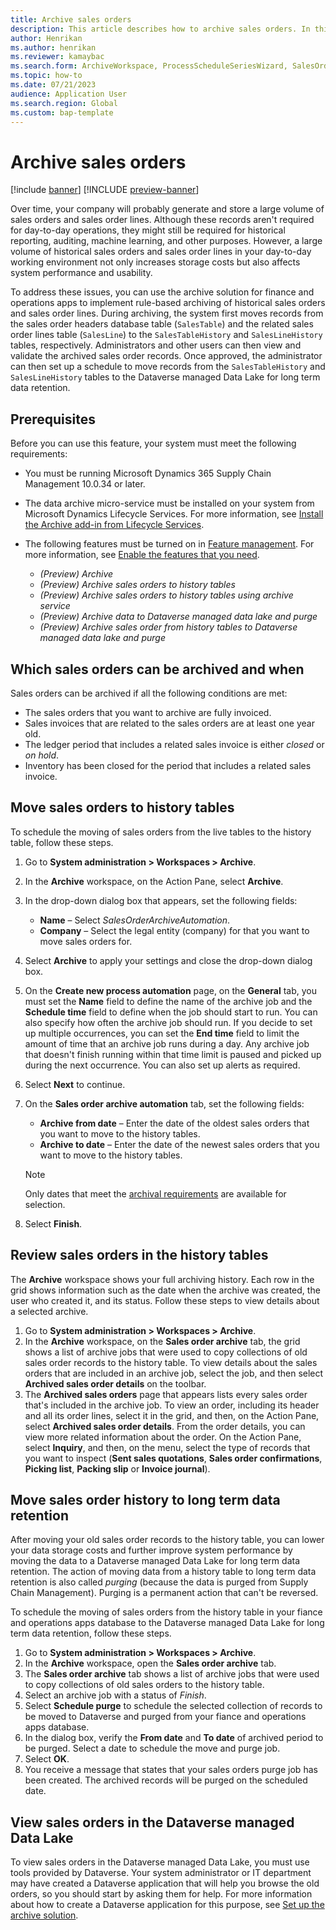 ```yaml
---
title: Archive sales orders
description: This article describes how to archive sales orders. In this way, you help improve database performance but also keep the records available for historical reporting, auditing, machine learning, legal claims, and other purposes.
author: Henrikan
ms.author: henrikan
ms.reviewer: kamaybac
ms.search.form: ArchiveWorkspace, ProcessScheduleSeriesWizard, SalesOrderArchiveProcessAutomationCriteriaForm, SalesOrderArchiveForm
ms.topic: how-to
ms.date: 07/21/2023
audience: Application User
ms.search.region: Global
ms.custom: bap-template
---
```


# Archive sales orders

[!include [banner](../includes/banner.md)]
[!INCLUDE [preview-banner](../includes/preview-banner.md)]

<!--KFM: Preview until further notice -->

Over time, your company will probably generate and store a large volume of sales orders and sales order lines. Although these records aren't required for day-to-day operations, they might still be required for historical reporting, auditing, machine learning, and other purposes. However, a large volume of historical sales orders and sales order lines in your day-to-day working environment not only increases storage costs but also affects system performance and usability.

To address these issues, you can use the archive solution for finance and operations apps to implement rule-based archiving of historical sales orders and sales order lines. During archiving, the system first moves records from the sales order headers database table (`SalesTable`) and the related sales order lines table (`SalesLine`) to the `SalesTableHistory` and `SalesLineHistory` tables, respectively. Administrators and other users can then view and validate the archived sales order records. Once approved, the administrator can then set up a schedule to move records from the `SalesTableHistory` and `SalesLineHistory` tables to the Dataverse managed Data Lake for long term data retention.

## Prerequisites

Before you can use this feature, your system must meet the following requirements:

- You must be running Microsoft Dynamics 365 Supply Chain Management 10.0.34 or later.
- The data archive micro-service must be installed on your system from Microsoft Dynamics Lifecycle Services. For more information, see [Install the Archive add-in from Lifecycle Services](archive-setup.md#install-addin).
- The following features must be turned on in [Feature management](../../fin-ops/get-started/feature-management/feature-management-overview.md). For more information, see [Enable the features that you need](archive-setup.md#enable-features).

    - *(Preview) Archive*
    - *(Preview) Archive sales orders to history tables*
    - *(Preview) Archive sales orders to history tables using archive service*
    - *(Preview) Archive data to Dataverse managed data lake and purge*
    - *(Preview) Archive sales order from history tables to Dataverse managed data lake and purge*

## <a name="archival-requirements"></a>Which sales orders can be archived and when

Sales orders can be archived if all the following conditions are met:

- The sales orders that you want to archive are fully invoiced.
- Sales invoices that are related to the sales orders are at least one year old.
- The ledger period that includes a related sales invoice is either *closed* or *on hold*.
- Inventory has been closed for the period that includes a related sales invoice.

## Move sales orders to history tables

To schedule the moving of sales orders from the live tables to the history table, follow these steps.

1. Go to **System administration \> Workspaces \> Archive**.
1. In the **Archive** workspace, on the Action Pane, select **Archive**.
1. In the drop-down dialog box that appears, set the following fields:

    - **Name** – Select *SalesOrderArchiveAutomation*.
    - **Company** – Select the legal entity (company) for that you want to move sales orders for.

1. Select **Archive** to apply your settings and close the drop-down dialog box.
1. On the **Create new process automation** page, on the **General** tab, you must set the **Name** field to define the name of the archive job and the **Schedule time** field to define when the job should start to run. You can also specify how often the archive job should run. If you decide to set up multiple occurrences, you can set the **End time** field to limit the amount of time that an archive job runs during a day. Any archive job that doesn't finish running within that time limit is paused and picked up during the next occurrence. You can also set up alerts as required.
1. Select **Next** to continue.
1. On the **Sales order archive automation** tab, set the following fields:

    - **Archive from date** – Enter the date of the oldest sales orders that you want to move to the history tables.
    - **Archive to date** – Enter the date of the newest sales orders that you want to move to the history tables.

    > [!NOTE]
    > Only dates that meet the [archival requirements](#archival-requirements) are available for selection.

1. Select **Finish**.

## Review sales orders in the history tables

The **Archive** workspace shows your full archiving history. Each row in the grid shows information such as the date when the archive was created, the user who created it, and its status. Follow these steps to view details about a selected archive.

1. Go to **System administration \> Workspaces \> Archive**.
1. In the **Archive** workspace, on the **Sales order archive** tab, the grid shows a list of archive jobs that were used to copy collections of old sales order records to the history table. To view details about the sales orders that are included in an archive job, select the job, and then select **Archived sales order details** on the toolbar.
1. The **Archived sales orders** page that appears lists every sales order that's included in the archive job. To view an order, including its header and all its order lines, select it in the grid, and then, on the Action Pane, select **Archived sales order details**. From the order details, you can view more related information about the order. On the Action Pane, select **Inquiry**, and then, on the menu, select the type of records that you want to inspect (**Sent sales quotations**, **Sales order confirmations**, **Picking list**, **Packing slip** or **Invoice journal**).

## Move sales order history to long term data retention

After moving your old sales order records to the history table, you can lower your data storage costs and further improve system performance by moving the data to a Dataverse managed Data Lake for long term data retention. The action of moving data from a history table to long term data retention is also called *purging* (because the data is purged from Supply Chain Management). Purging is a permanent action that can't be reversed.

To schedule the moving of sales orders from the history table in your fiance and operations apps database to the Dataverse managed Data Lake for long term data retention, follow these steps.

1. Go to **System administration \> Workspaces \> Archive**.
1. In the **Archive** workspace, open the **Sales order archive** tab.
1. The **Sales order archive** tab shows a list of archive jobs that were used to copy collections of old sales orders to the history table.
1. Select an archive job with a status of *Finish*.
1. Select **Schedule purge** to schedule the selected collection of records to be moved to Dataverse and purged from your fiance and operations apps database.
1. In the dialog box, verify the **From date** and **To date** of archived period to be purged. Select a date to schedule the move and purge job.
1. Select **OK**.
1. You receive a message that states that your sales orders purge job has been created. The archived records will be purged on the scheduled date.

## View sales orders in the Dataverse managed Data Lake

To view sales orders in the Dataverse managed Data Lake, you must use tools provided by Dataverse. Your system administrator or IT department may have created a Dataverse application that will help you browse the old orders, so you should start by asking them for help. For more information about how to create a Dataverse application for this purpose, see [Set up the archive solution](archive-setup.md).
